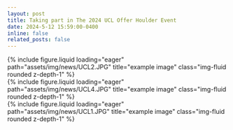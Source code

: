 ```yaml
---
layout: post
title: Taking part in The 2024 UCL Offer Houlder Event
date: 2024-5-12 15:59:00-0400
inline: false
related_posts: false
---
```




<div class="row">
    <div class="col-sm mt-3 mt-md-0">
        {% include figure.liquid loading="eager" path="assets/img/news/UCL2.JPG" title="example image" class="img-fluid rounded z-depth-1" %}
    </div>
</div>

<div class="row">
    <div class="col-sm mt-3 mt-md-0">
        {% include figure.liquid loading="eager" path="assets/img/news/UCL4.JPG" title="example image" class="img-fluid rounded z-depth-1" %}
    </div>
</div>

<div class="row">
    <div class="col-sm mt-3 mt-md-0">
        {% include figure.liquid loading="eager" path="assets/img/news/UCL1.JPG" title="example image" class="img-fluid rounded z-depth-1" %}
    </div>
</div>
